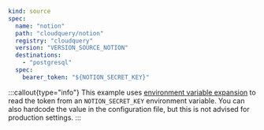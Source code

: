 ```yaml
kind: source
spec:
  name: "notion"
  path: "cloudquery/notion"
  registry: "cloudquery"
  version: "VERSION_SOURCE_NOTION"
  destinations:
    - "postgresql"
  spec:
    bearer_token: "${NOTION_SECRET_KEY}"
```

:::callout{type="info"}
This example uses [environment variable expansion](/docs/advanced-topics/environment-variable-substitution) to read the token from an `NOTION_SECRET_KEY` environment variable. You can also hardcode the value in the configuration file, but this is not advised for production settings.
:::
